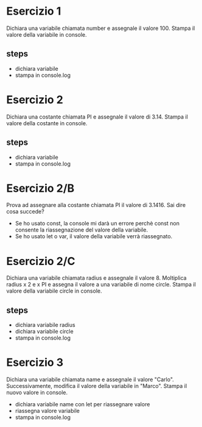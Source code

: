 # Esercizio 1
Dichiara una variabile chiamata number e assegnale il valore 100. Stampa il valore della variabile in console.

## steps
- dichiara variabile
- stampa in console.log

# Esercizio 2
Dichiara una costante chiamata PI e assegnale il valore di 3.14. Stampa il valore della costante in console.

## steps
- dichiara variabile
- stampa in console.log

# Esercizio 2/B
Prova ad assegnare alla costante chiamata PI il valore di 3.1416. Sai dire cosa succede?

- Se ho usato const, la console mi darà un errore perchè const non consente la riassegnazione del valore della variabile. 
- Se ho usato let o var, il valore della variabile verrà riassegnato. 

# Esercizio 2/C
Dichiara una variabile chiamata radius e assegnale il valore 8.
Moltiplica radius x 2 e x PI e assegna il valore a una variabile di nome circle.
Stampa il valore della variabile circle in console.

## steps
- dichiara variabile radius
- dichiara variabile circle
- stampa in console.log

# Esercizio 3
Dichiara una variabile chiamata name e assegnale il valore "Carlo".
Successivamente, modifica il valore della variabile in "Marco".
Stampa il nuovo valore in console.

- dichiara variabile name con let per riassegnare valore
- riassegna valore variabile
- stampa in console.log